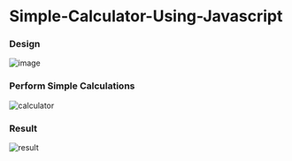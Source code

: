 # Simple-Calculator-Using-Javascript

### Design
![image](https://user-images.githubusercontent.com/101471548/209911975-c667d123-19e0-42f0-9b7c-3f0a167ff53b.png)

### Perform Simple Calculations
![calculator](https://user-images.githubusercontent.com/101471548/209911896-4cd3b0a3-6f18-4943-a062-5702c5c5b663.png)

### Result
![result](https://user-images.githubusercontent.com/101471548/209911913-78cad67d-5097-400c-b17f-81b63a43c614.png)

